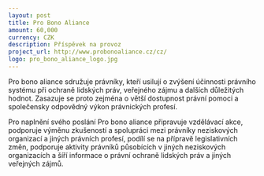 ```yaml
---
layout: post
title: Pro Bono Aliance
amount: 60,000
currency: CZK
description: Příspěvek na provoz
project_url: http://www.probonoaliance.cz/cz/
logo: pro_bono_aliance_logo.jpg
---
```


Pro bono aliance sdružuje právníky, kteří usilují o zvýšení účinnosti právního systému při ochraně lidských práv, veřejného zájmu a dalších důležitých hodnot. Zasazuje se proto zejména o větší dostupnost právní pomoci a společensky odpovědný výkon právnických profesí.

Pro naplnění svého poslání Pro bono aliance připravuje vzdělávací akce, podporuje výměnu zkušeností a spolupráci mezi právníky neziskových organizací a jiných právních profesí, podílí se na přípravě legislativních změn, podporuje aktivity právníků působících v jiných neziskových organizacích a šíří informace o právní ochraně lidských práv a jiných veřejných zájmů.
